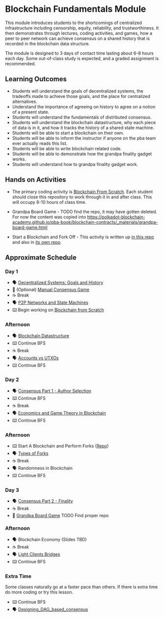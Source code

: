 # Blockchain Fundamentals Module

This module introduces students to the shortcomings of centralized infrastructure including censorship, equity, reliability, and trustworthiness. It then demonstrates through lectures, coding activities, and games, how a peer to peer network can achieve consensus on a shared history that is recorded in the blockchain data structure.

The module is designed to 3 days of contact time lasting about 6-8 hours each day. Some out-of-class study is expected, and a graded assignment is recommended.

## Learning Outcomes
* Students will understand the goals of decentralized systems, the tradeoffs made to achieve those goals, and the place for centralized alternatives.
* Understand the importance of agreeing on history to agree on a notion of a present state.
* Students will understand the fundamentals of distributed consensus.
* Students will understand the blockchain datastructure, why each piece of data is in it, and how it tracks the history of a shared state machine.
* Students will be able to start a blockchain on their own.
* Students will be able to inform the instructor if anyone on the pba team ever actually reads this list.
* Students will be able to write blockchain related code.
* Students will be able to demonstrate how the grandpa finality gadget works.
* Students will understand how to grandpa finality gadget work.

## Hands on Activities

- The primary coding activity is [Blockchain From Scratch](https://github.com/JoshOrndorff/blockchain-from-scratch/). Each student should close this repository to work through it in and after class. This will occupy 8-10 hours of class time.

- Grandpa Board Game - TODO find the repo, it may have gotten deleted. For now the content was copied into https://polkadot-blockchain-academy.github.io/pba-book/blockchain-contracts/_materials/grandpa-board-game.html

- Start a Blockchain and Fork Off - This activity is written up [in this repo](./Start_A_Blockchain_Activity.md) and also in [its own repo](https://github.com/Polkadot-Blockchain-Academy/Academy-PoW).

## Approximate Schedule

### Day 1

- 🗣️ [Decentralized Systems: Goals and History](./1-Overview_Goals_History-slides.md)
- 🎲 (Optional) [Manual Consensus Game](./Manual_Consenus_Activity.md)
- ☕ Break
- 🗣️ [P2P Networks and State Machines](./2-P2P_Networks_State_Machines-slides.md)
- ⌨️ Begin working on [Blockchain from Scratch](https://github.com/JoshOrndorff/blockchain-from-scratch/)

### Afternoon

- 🗣️ [Blockchain Datastructure](./3-Blockchain_Structure-slides.md)
- ⌨️ Continue BFS
- ☕ Break
- 🗣️ [Accounts vs UTXOs](./4-Accounts_and_UTXOs-slides.md)
- ⌨️ Continue BFS

### Day 2

- 🗣️ [Consensus Part 1 - Author Selection](./5-Consensus-Authoring-slides.md)
- ⌨️ Continue BFS
- ☕ Break
- 🗣️ [Economics and Game Theory in Blockchain](./6-Econ_and_Game_Theory_in_Blockchain-slides.md)
- ⌨️ Continue BFS

### Afternoon

- ⌨️ Start A Blockchain and Perform Forks ([Repo](https://github.com/Polkadot-Blockchain-Academy/Academy-PoW))
- 🗣️ [Types of Forks](./7-Forks-slides.md)
- ☕ Break
- 🗣️ Randomness in Blockchain
- ⌨️ Continue BFS

### Day 3

- 🗣️ [Consensus Part 2 - Finality](./8-Consensus_Finality-slides.md)
- ☕ Break
- 🎲 [Grandpa Board Game](https://polkadot-blockchain-academy.github.io/pba-book/blockchain-contracts/_materials/grandpa-board-game.html) TODO Find proper repo

### Afternoon
- 🗣️ Blockchain Economy (Slides TBD)
- ☕ Break
- 🗣️ [Light Clients Bridges](./9-Light_Clients_and_Bridges-slides.md)
- ⌨️ Continue BFS

### Extra Time

Some classes naturally go at a faster pace than others. If there is extra time do more coding or try this lesson.

- ⌨️ Continue BFS
- 🗣️ [Designing_DAG_based_consensus](./10-Designing_DAG_based_consensus-slides.md)
